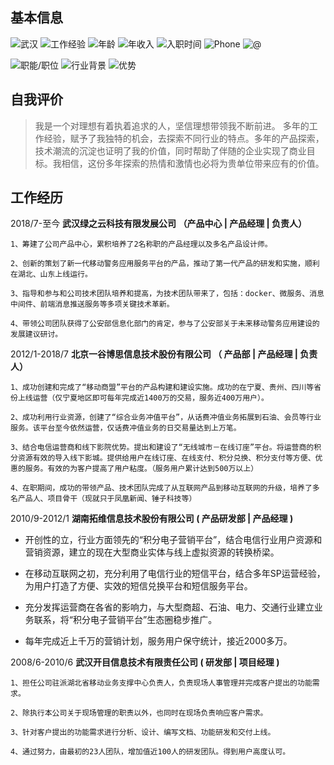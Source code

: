 ## 基本信息
![武汉](https://img.shields.io/badge/现住址-武汉-yellow) 
![工作经验](https://img.shields.io/badge/工作经验-11-blue)
![年龄](https://img.shields.io/badge/年龄-36岁-green)
![年收入](https://img.shields.io/badge/年收入-20万-blue)
![入职时间](http://img.shields.io/badge/入职时间-一周内-yellow)
![Phone](http://img.shields.io/badge/phone-18627866090-green)
![@](http://img.shields.io/badge/email-18627866090@163.com-green)


![职能/职位](http://img.shields.io/badge/职能/职位-产品经理-green)
![行业背景](http://img.shields.io/badge/职能/行业背景-计算机软件|政府行业|电信|互联网|电子商务-blue)
![优势](http://img.shields.io/badge/职能/优势-技术背景|多领域专家|沟通能力-blue)


## 自我评价
> 我是一个对理想有着执着追求的人，坚信理想带领我不断前进。
多年的工作经验，赋予了我独特的机会，去探索不同行业的特点。多年的产品探索，技术潮流的沉淀也证明了我的价值，同时帮助了伴随的企业实现了商业目标。我相信，这份多年探索的热情和激情也必将为贵单位带来应有的价值。

## 工作经历

2018/7-至今  **武汉绿之云科技有限发展公司 （产品中心 | 产品经理 | 负责人）**
```
1、筹建了公司产品中心，累积培养了2名称职的产品经理以及多名产品设计师。

2、创新的策划了新一代移动警务应用服务平台的产品，推动了第一代产品的研发和实施，顺利在湖北、山东上线运行。 

3、指导和参与和公司技术团队培养和提高，为技术团队带来了，包括：docker、微服务、消息中间件、前端消息推送服务等多项关键技术革新。   

4、带领公司团队获得了公安部信息化部门的肯定，参与了公安部关于未来移动警务应用建设的发展建议研讨。 
```

2012/1-2018/7  **北京一谷博思信息技术股份有限公司 （ 产品部 | 产品经理 | 负责人）**
```
1、成功创建和完成了“移动商盟”平台的产品构建和建设实施。成功的在宁夏、贵州、四川等省份上线运营（仅宁夏地区即可每年完成近1400万的交易，服务近400万用户）。

2、成功利用行业资源，创建了“综合业务冲值平台”，从话费冲值业务拓展到石油、会员等行业服务。该平台至今依然运营，仅话费冲值业务的日交易量达到上万笔。

3、结合电信运营商和线下影院优势。提出和建设了“无线城市－在线订座”平台。将运营商的积分资源有效的导入线下影城。提供给用户在线订座、在线支付、积分兑换、积分支付等方便、优惠的服务。有效的为客户提高了用户粘度。（服务用户累计达到500万以上）

4、在职期间，成功的带领产品、技术团队完成了从互联网产品到移动互联网的升级，培养了多名产品人、项目骨干（现就只于凤凰新闻、锤子科技等）
```

2010/9-2012/1  **湖南拓维信息技术股份有限公司 ( 产品研发部 | 产品经理 )**

- 开创性的立，行业方面领先的“积分电子营销平台”，结合电信行业用户资源和营销资源，建立的现在大型商业实体与线上虚拟资源的转换桥梁。

- 在移动互联网之初，充分利用了电信行业的短信平台，结合多年SP运营经验，为用户打造了方便、实效的短信兑换平台和短信服务平台。

- 充分发挥运营商在各省的影响力，与大型商超、石油、电力、交通行业建立业务联系，将“积分电子营销平台”生态圈稳步推广。

- 每年完成近上千万的营销计划，服务用户保守统计，接近2000多万。


2008/6-2010/6 **武汉开目信息技术有限责任公司 ( 研发部 | 项目经理 )**
```
1、担任公司驻派湖北省移动业务支撑中心负责人，负责现场人事管理并完成客户提出的功能需求。

2、除执行本公司关于现场管理的职责以外，也同时在现场负责响应客户需求。

3、针对客户提出的功能需求进行分析、设计、编写文档、功能研发和交付上线。

4、通过努力，由最初的23人团队，增加值近100人的研发团队。得到用户高度认可。
```
